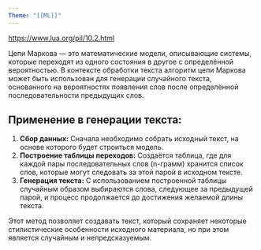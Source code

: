 ```yaml
---
Theme: "[[ML]]"
---
```

https://www.lua.org/pil/10.2.html

Цепи Маркова — это математические модели, описывающие системы, которые переходят из одного состояния в другое с определённой вероятностью. В контексте обработки текста алгоритм цепи Маркова может быть использован для генерации случайного текста, основанного на вероятностях появления слов после определённой последовательности предыдущих слов.

## Применение в генерации текста:

1. **Сбор данных:** Сначала необходимо собрать исходный текст, на основе которого будет строиться модель.
2. **Построение таблицы переходов:** Создаётся таблица, где для каждой пары последовательных слов (n-грамм) хранится список слов, которые могут следовать за этой парой в исходном тексте.
3. **Генерация текста:** С использованием построенной таблицы случайным образом выбираются слова, следующее за предыдущей парой, и процесс продолжается до достижения желаемой длины текста.

Этот метод позволяет создавать текст, который сохраняет некоторые стилистические особенности исходного материала, но при этом является случайным и непредсказуемым.



